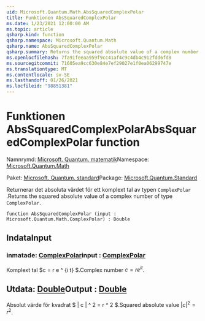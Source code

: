 ```yaml
---
uid: Microsoft.Quantum.Math.AbsSquaredComplexPolar
title: Funktionen AbsSquaredComplexPolar
ms.date: 1/23/2021 12:00:00 AM
ms.topic: article
qsharp.kind: function
qsharp.namespace: Microsoft.Quantum.Math
qsharp.name: AbsSquaredComplexPolar
qsharp.summary: Returns the squared absolute value of a complex number of type `ComplexPolar`.
ms.openlocfilehash: 7fa91feeaa959f9cc41af4c9c4db4c912fdd6fd8
ms.sourcegitcommit: 71605ea9cc630e84e7ef29027e1f0ea06299747e
ms.translationtype: MT
ms.contentlocale: sv-SE
ms.lasthandoff: 01/26/2021
ms.locfileid: "98851381"
---
```

# <a name="abssquaredcomplexpolar-function"></a><span data-ttu-id="089f0-102">Funktionen AbsSquaredComplexPolar</span><span class="sxs-lookup"><span data-stu-id="089f0-102">AbsSquaredComplexPolar function</span></span>

<span data-ttu-id="089f0-103">Namnrymd: [Microsoft. Quantum. matematik](xref:Microsoft.Quantum.Math)</span><span class="sxs-lookup"><span data-stu-id="089f0-103">Namespace: [Microsoft.Quantum.Math](xref:Microsoft.Quantum.Math)</span></span>

<span data-ttu-id="089f0-104">Paket: [Microsoft. Quantum. standard](https://nuget.org/packages/Microsoft.Quantum.Standard)</span><span class="sxs-lookup"><span data-stu-id="089f0-104">Package: [Microsoft.Quantum.Standard](https://nuget.org/packages/Microsoft.Quantum.Standard)</span></span>


<span data-ttu-id="089f0-105">Returnerar det absoluta värdet för ett komplext tal av typen `ComplexPolar` .</span><span class="sxs-lookup"><span data-stu-id="089f0-105">Returns the squared absolute value of a complex number of type `ComplexPolar`.</span></span>

```qsharp
function AbsSquaredComplexPolar (input : Microsoft.Quantum.Math.ComplexPolar) : Double
```


## <a name="input"></a><span data-ttu-id="089f0-106">Indata</span><span class="sxs-lookup"><span data-stu-id="089f0-106">Input</span></span>

### <a name="input--complexpolar"></a><span data-ttu-id="089f0-107">inmatade: [ComplexPolar](xref:Microsoft.Quantum.Math.ComplexPolar)</span><span class="sxs-lookup"><span data-stu-id="089f0-107">input : [ComplexPolar](xref:Microsoft.Quantum.Math.ComplexPolar)</span></span>

<span data-ttu-id="089f0-108">Komplext tal $c = r e ^ {i t} $.</span><span class="sxs-lookup"><span data-stu-id="089f0-108">Complex number $c = r e^{i t}$.</span></span>



## <a name="output--double"></a><span data-ttu-id="089f0-109">Utdata: [Double](xref:microsoft.quantum.lang-ref.double)</span><span class="sxs-lookup"><span data-stu-id="089f0-109">Output : [Double](xref:microsoft.quantum.lang-ref.double)</span></span>

<span data-ttu-id="089f0-110">Absolut värde för kvadrat $ | c | ^ 2 = r ^ 2 $.</span><span class="sxs-lookup"><span data-stu-id="089f0-110">Squared absolute value $|c|^2 = r^2$.</span></span>